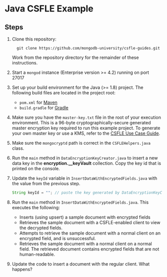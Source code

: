 # Java CSFLE Example

## Steps

1. Clone this repository:
   ```
     git clone https://github.com/mongodb-university/csfle-guides.git
   ```
   Work from the repository directory for the remainder of these
   instructions.
   
2. Start a `mongod` instance (Enterprise version >= 4.2) running on port 27017
3. Set up your build environment for the Java (>= 1.8) project. The following 
   build files are located in the project root:
   - `pom.xml` for [Maven](https://maven.apache.org/)
   - `build.gradle` for [Gradle](https://gradle.org/)

4. Make sure you have the `master-key.txt` file in the root of your
   execution environment. This is a 96-byte cryptographically-secure generated
   master encryption key required to run this example project. To generate your
   own master key or use a KMS, refer to the [CSFLE Use Case
   Guide](https://docs.mongodb.com/ecosystem/use-cases/client-side-field-level-encryption-guide/).

5. Make sure the `mongocryptd` path is correct in the `CSFLEHelpers.java`
   class.
   
6. Run the `main` method in `DataEncryptionKeyCreator.java` to insert
   a new data key in the **encryption.__keyVault** collection. Copy the key id
   that is printed on the console.

7. Update the `keyId` variable in `InsertDataWithEncryptedFields.java`
   with the value from the previous step.
   ```java
   String keyId = ""; // paste the key generated by DataEncryptionKeyCreator here
   ```

8. Run the `main` method in `InsertDataWithEncryptedFields.java`. This
   executes the following:

   - Inserts (using upsert) a sample document with encrypted fields
   - Retrieves the sample document with a CSFLE-enabled client to view the
     decrypted fields.
   - Attempts to retrieve the sample document with a normal client on an
     encrypted field, and is unsuccessful.
   - Retrieves the sample document with a normal client on a normal
     field. The retrieved document contains encrypted fields that are not
     human-readable.

9. Update the code to insert a document with the regular client. What happens?
